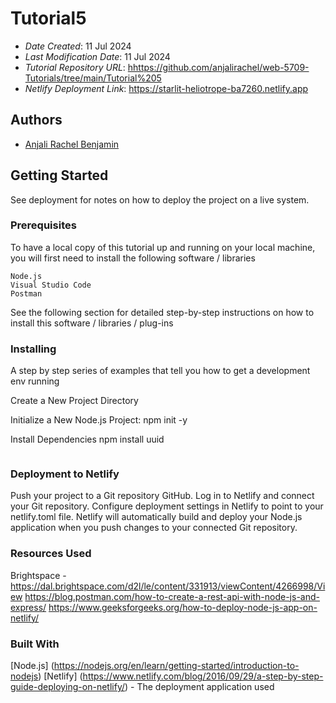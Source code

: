 # Tutorial5

- _Date Created_: 11 Jul 2024
- _Last Modification Date_: 11 Jul 2024
- _Tutorial Repository URL_: <hhttps://github.com/anjalirachel/web-5709-Tutorials/tree/main/Tutorial%205>
- _Netlify Deployment Link_: <https://starlit-heliotrope-ba7260.netlify.app>

## Authors

- [Anjali Rachel Benjamin](an653262@dal.ca)

## Getting Started

See deployment for notes on how to deploy the project on a live system.

### Prerequisites

To have a local copy of this tutorial up and running on your local machine, you will first need to install the following software / libraries

```
Node.js
Visual Studio Code
Postman

```

See the following section for detailed step-by-step instructions on how to install this software / libraries / plug-ins

### Installing

A step by step series of examples that tell you how to get a development env running

Create a New Project Directory

Initialize a New Node.js Project:
npm init -y

Install Dependencies
npm install uuid

```

```

### Deployment to Netlify

Push your project to a Git repository GitHub.
Log in to Netlify and connect your Git repository.
Configure deployment settings in Netlify to point to your netlify.toml file.
Netlify will automatically build and deploy your Node.js application when you push changes to your connected Git repository.

### Resources Used

Brightspace - <https://dal.brightspace.com/d2l/le/content/331913/viewContent/4266998/View>
<https://blog.postman.com/how-to-create-a-rest-api-with-node-js-and-express/>
<https://www.geeksforgeeks.org/how-to-deploy-node-js-app-on-netlify/>

### Built With

[Node.js] (https://nodejs.org/en/learn/getting-started/introduction-to-nodejs)
[Netlify] (https://www.netlify.com/blog/2016/09/29/a-step-by-step-guide-deploying-on-netlify/) - The deployment application used
